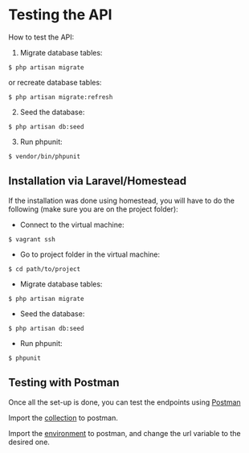# Testing the API
How to test the API:
1. Migrate database tables:
```
$ php artisan migrate
```
or recreate database tables:
```
$ php artisan migrate:refresh
```
2. Seed the database:
```
$ php artisan db:seed
```
3. Run phpunit:
```
$ vendor/bin/phpunit
```

## Installation via Laravel/Homestead
If the installation was done using homestead, you will have to do the following (make sure you are on the project folder):
- Connect to the virtual machine: 
```
$ vagrant ssh
```
- Go to project folder in the virtual machine: 
```
$ cd path/to/project
```
- Migrate database tables: 
```
$ php artisan migrate
```
- Seed the database: 
```
$ php artisan db:seed
```
- Run phpunit: 
```
$ phpunit
```

## Testing with Postman
Once all the set-up is done, you can test the endpoints using [Postman](https://www.postman.com/downloads/)

Import the [collection](postman/collection.json) to postman.

Import the [environment](postman/environment.json) to postman, and change the url variable to the desired one.
